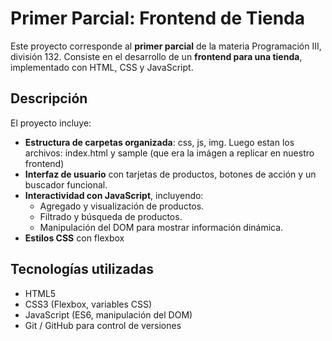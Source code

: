 # Primer Parcial: Frontend de Tienda

Este proyecto corresponde al **primer parcial** de la materia Programación III, división 132. Consiste en el desarrollo de un **frontend para una tienda**, implementado con HTML, CSS y JavaScript.

## Descripción

El proyecto incluye:

- **Estructura de carpetas organizada**: css, js, img. Luego estan los archivos: index.html y sample (que era la imágen a replicar en nuestro frontend)
- **Interfaz de usuario** con tarjetas de productos, botones de acción y un buscador funcional.
- **Interactividad con JavaScript**, incluyendo:
  - Agregado y visualización de productos.
  - Filtrado y búsqueda de productos.
  - Manipulación del DOM para mostrar información dinámica.
- **Estilos CSS** con flexbox 

## Tecnologías utilizadas

- HTML5
- CSS3 (Flexbox, variables CSS)
- JavaScript (ES6, manipulación del DOM)
- Git / GitHub para control de versiones
